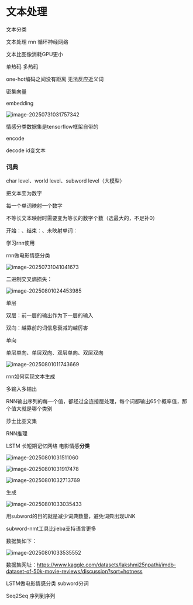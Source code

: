 # 文本处理

文本分类

文本处理  rnn  循环神经网络



文本比图像消耗GPU更小



 



单热码  多热码

one-hot编码之间没有距离 无法反应近义词



密集向量



embedding



![image-20250731031757342](C:\Users\oyaZXL\AppData\Roaming\Typora\typora-user-images\image-20250731031757342.png)

情感分类数据集是tensorflow框架自带的

encode

decode  id变文本

### 词典

char level、world level、subword level（大模型）



把文本变为数字

每一个单词映射一个数字

不等长文本映射时需要变为等长的数字个数（选最大的，不足补0）

开始：、结束：、未映射单词：





学习rnn使用

rnn做电影情感分类

![image-20250731041041673](C:\Users\oyaZXL\AppData\Roaming\Typora\typora-user-images\image-20250731041041673.png)

二进制交叉熵损失：

![image-20250801024453985](C:\Users\oyaZXL\AppData\Roaming\Typora\typora-user-images\image-20250801024453985.png)

单层

双层：前一层的输出作为下一层的输入

双向：越靠前的词信息衰减的越厉害

单向

单层单向、单层双向、双层单向、双层双向



![image-20250801011743669](C:\Users\oyaZXL\AppData\Roaming\Typora\typora-user-images\image-20250801011743669.png)

rnn如何实现文本生成

多输入多输出

RNN输出序列的每一个值，都经过全连接层处理，每个词都输出65个概率值，那个值大就是哪个类别



莎士比亚文集



RNN推理

LSTM 长短期记忆网络   电影情感**分类**

![image-20250801031511060](C:\Users\oyaZXL\AppData\Roaming\Typora\typora-user-images\image-20250801031511060.png)



![image-20250801031917478](C:\Users\oyaZXL\AppData\Roaming\Typora\typora-user-images\image-20250801031917478.png)

![image-20250801032713769](C:\Users\oyaZXL\AppData\Roaming\Typora\typora-user-images\image-20250801032713769.png)



生成

![image-20250801033035433](C:\Users\oyaZXL\AppData\Roaming\Typora\typora-user-images\image-20250801033035433.png)

用subword的目的就是减少词典数量，避免词典出现UNK

subword-nmt工具比jieba支持语言更多

数据集如下：

![image-20250801033535552](C:\Users\oyaZXL\AppData\Roaming\Typora\typora-user-images\image-20250801033535552.png)

数据集网址：https://www.kaggle.com/datasets/lakshmi25npathi/imdb-dataset-of-50k-movie-reviews/discussion?sort=hotness



LSTM做电影情感分类  subword分词

Seq2Seq 序列到序列





